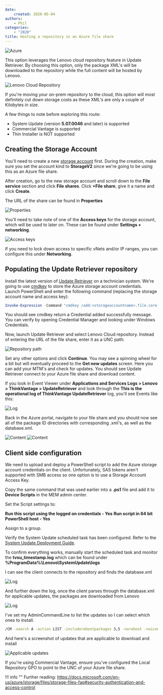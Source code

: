 ```yaml
---
date:
    created: 2020-05-04
authors:
    - Phil
categories:
    - "2020"
title: Hosting a repository in an Azure file share
---
```


![Azure](..\img/2020/az_fs/azurefs.jpg)

This option leverages the Lenovo cloud repository feature in Update Retriever.  By choosing this option, only the package XML's will be downloaded to the repository while the full content will be hosted by Lenovo.
<!-- more -->
![Lenovo Cloud Repository](..\img/2020/az_fs/image1.jpg)

If you're moving your on-prem repository to the cloud, this option will most definitely cut down storage costs as these XML's are only a couple of Kilobytes in size.

A few things to note before exploring this route:

* System Update (version **5.07.0046** and later) is supported
* Commercial Vantage is supported
* Thin Installer is NOT supported

## Creating the Storage Account

You'll need to create a new [storage account](https://docs.microsoft.com/en-us/azure/storage/common/storage-account-create?tabs=azure-portal#create-a-storage-account) first.  During the creation, make sure you set the account kind to **StorageV2** since we're going to be using this as an Azure file share.

After creation, go to the new storage account and scroll down to the **File service** section and click **File shares**.  Click **+File share**, give it a name and click **Create**.

The URL of the share can be found in **Properties**

![Properties](..\img/2020/az_fs/image2.jpg)

You'll need to take note of one of the **Access keys** for the storage account, which will be used to later on.  These can be found under **Settings + networking**.

![Access keys](..\img/2020/az_fs/image3.jpg)

If you need to lock down access to specific vNets and/or IP ranges, you can configure this under **Networking**.

## Populating the Update Retriever repository

Install the latest version of [Update Retriever](https://support.lenovo.com/solutions/ht037099) on a technician system.  We're going to use [cmdkey](https://docs.microsoft.com/en-us/windows-server/administration/windows-commands/cmdkey) to store the Azure storage account credentials.  Launch PowerShell and enter the following command (replacing the storage account name and access key):

```powershell
Invoke-Expression -Command "cmdkey /add:<storageaccountname>.file.core.windows.net /user:Azure\<storageaccountname> /pass:<accesskey>"
```

You should see cmdkey return a Credential added successfully message.  You can verify by opening Credential Manager and looking under Windows Credentials.

Now, launch Update Retriever and select Lenovo Cloud repository.  Instead of entering the URL of the file share, enter it as a UNC path:

![Repository path](..\img/2020/az_fs/image4.jpg)

Set any other options and click **Continue**.  You may see a spinning wheel for a bit but will eventually proceed to the **Get new updates** screen.  Here you can add your MTM's and check for updates.  You should see Update Retriever connect to your Azure file share and download content.

If you look in Event Viewer under **Applications and Services Logs > Lenovo > ThinkVantage > UpdateRetriever** and look through the **This is the operational log of ThinkVantage UpdateRetriever** log, you'll see Events like this:

![Log](..\img/2020/az_fs/image5.jpg)

Back in the Azure portal, navigate to your file share and you should now see all of the package ID directories with corresponding .xml's, as well as the database.xml.

![Content](..\img/2020/az_fs/image6.jpg) ![Content](..\img/2020/az_fs/image7.jpg)

## Client side configuration

We need to upload and deploy a PowerShell script to add the Azure storage account credentials on the client.  Unfortunately, SAS tokens aren't supported with SMB access so one option is to use a Storage Account Access Key.

Copy the same command that was used earlier into a **.ps1** file and add it to **Device Scripts** in the MEM admin center.

Set the Script settings to:

**Run this script using the logged on credentials - Yes**
**Run script in 64 bit PowerShell host - Yes**

Assign to a group.

Verify the System Update scheduled task has been configured.  Refer to the [System Update Deployment Guide](https://docs.lenovocdrt.com/#/su/su_dg/su_dg).

To confirm everything works, manually start the scheduled task and monitor the **tvsu_timestamp.log** which can be found under **%ProgramData%\Lenovo\SystemUpdate\logs**

I can see the client connects to the repository and finds the database.xml

![Log](..\img/2020/az_fs/image8.jpg)

And further down the log, once the client parses through the database.xml for applicable updates, the packages are downloaded from Lenovo

![Log](..\img/2020/az_fs/image10.jpg)

I've set my AdminCommandLine to list the updates so I can select which ones to install.

``` cmd
/CM -search A -action LIST -includerebootpackages 3,5 -noreboot -noicon -exporttowmi
```

And here's a screenshot of updates that are applicable to download and install

![Applicable updates](..\img/2020/az_fs/image11.jpg)

If you're using Commercial Vantage, ensure you've configured the Local Repository GPO to point to the UNC of your Azure file share.

!!! info ""
    Further reading: <https://docs.microsoft.com/en-us/azure/storage/files/storage-files-faq#security-authentication-and-access-control>

